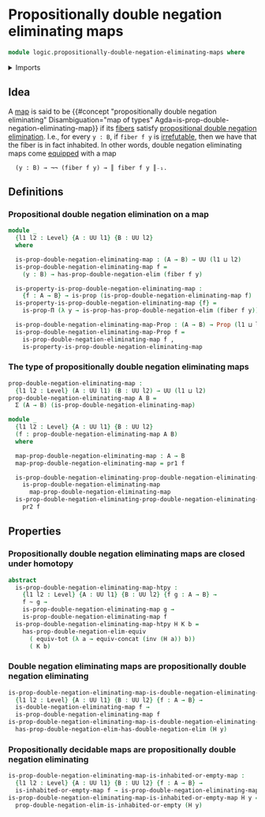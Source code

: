 # Propositionally double negation eliminating maps

```agda
module logic.propositionally-double-negation-eliminating-maps where
```

<details><summary>Imports</summary>

```agda
open import foundation.dependent-pair-types
open import foundation.identity-types
open import foundation.propositions
open import foundation.universe-levels

open import foundation-core.fibers-of-maps
open import foundation-core.functoriality-dependent-pair-types
open import foundation-core.homotopies

open import logic.double-negation-eliminating-maps
open import logic.propositional-double-negation-elimination
open import logic.propositionally-decidable-maps
```

</details>

## Idea

A [map](foundation-core.function-types.md) is said to be
{{#concept "propositionally double negation eliminating" Disambiguation="map of types" Agda=is-prop-double-negation-eliminating-map}}
if its [fibers](foundation-core.fibers-of-maps.md) satisfy
[propositional double negation elimination](logic.propositional-double-negation-elimination.md).
I.e., for every `y : B`, if `fiber f y` is
[irrefutable](foundation.irrefutable-propositions.md), then we have that the
fiber is in fact inhabited. In other words, double negation eliminating maps
come [equipped](foundation.structure.md) with a map

```text
  (y : B) → ¬¬ (fiber f y) → ║ fiber f y ║₋₁.
```

## Definitions

### Propositional double negation elimination on a map

```agda
module _
  {l1 l2 : Level} {A : UU l1} {B : UU l2}
  where

  is-prop-double-negation-eliminating-map : (A → B) → UU (l1 ⊔ l2)
  is-prop-double-negation-eliminating-map f =
    (y : B) → has-prop-double-negation-elim (fiber f y)

  is-property-is-prop-double-negation-eliminating-map :
    {f : A → B} → is-prop (is-prop-double-negation-eliminating-map f)
  is-property-is-prop-double-negation-eliminating-map {f} =
    is-prop-Π (λ y → is-prop-has-prop-double-negation-elim (fiber f y))

  is-prop-double-negation-eliminating-map-Prop : (A → B) → Prop (l1 ⊔ l2)
  is-prop-double-negation-eliminating-map-Prop f =
    is-prop-double-negation-eliminating-map f ,
    is-property-is-prop-double-negation-eliminating-map
```

### The type of propositionally double negation eliminating maps

```agda
prop-double-negation-eliminating-map :
  {l1 l2 : Level} (A : UU l1) (B : UU l2) → UU (l1 ⊔ l2)
prop-double-negation-eliminating-map A B =
  Σ (A → B) (is-prop-double-negation-eliminating-map)

module _
  {l1 l2 : Level} {A : UU l1} {B : UU l2}
  (f : prop-double-negation-eliminating-map A B)
  where

  map-prop-double-negation-eliminating-map : A → B
  map-prop-double-negation-eliminating-map = pr1 f

  is-prop-double-negation-eliminating-prop-double-negation-eliminating-map :
    is-prop-double-negation-eliminating-map
      map-prop-double-negation-eliminating-map
  is-prop-double-negation-eliminating-prop-double-negation-eliminating-map =
    pr2 f
```

## Properties

### Propositionally double negation eliminating maps are closed under homotopy

```agda
abstract
  is-prop-double-negation-eliminating-map-htpy :
    {l1 l2 : Level} {A : UU l1} {B : UU l2} {f g : A → B} →
    f ~ g →
    is-prop-double-negation-eliminating-map g →
    is-prop-double-negation-eliminating-map f
  is-prop-double-negation-eliminating-map-htpy H K b =
    has-prop-double-negation-elim-equiv
      ( equiv-tot (λ a → equiv-concat (inv (H a)) b))
      ( K b)
```

### Double negation eliminating maps are propositionally double negation eliminating

```agda
is-prop-double-negation-eliminating-map-is-double-negation-eliminating-map :
  {l1 l2 : Level} {A : UU l1} {B : UU l2} {f : A → B} →
  is-double-negation-eliminating-map f →
  is-prop-double-negation-eliminating-map f
is-prop-double-negation-eliminating-map-is-double-negation-eliminating-map H y =
  has-prop-double-negation-elim-has-double-negation-elim (H y)
```

### Propositionally decidable maps are propositionally double negation eliminating

```agda
is-prop-double-negation-eliminating-map-is-inhabited-or-empty-map :
  {l1 l2 : Level} {A : UU l1} {B : UU l2} {f : A → B} →
  is-inhabited-or-empty-map f → is-prop-double-negation-eliminating-map f
is-prop-double-negation-eliminating-map-is-inhabited-or-empty-map H y =
  prop-double-negation-elim-is-inhabited-or-empty (H y)
```

